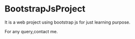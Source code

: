 # BootstrapJsProject
It is a web project using bootstrap js for just learning purpose.

For any query,contact me.
